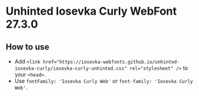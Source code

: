 # Unhinted Iosevka Curly WebFont 27.3.0

## How to use

- Add `<link href="https://iosevka-webfonts.github.io/unhinted-iosevka-curly/iosevka-curly-unhinted.css" rel="stylesheet" />` to your `<head>`.
- Use `fontFamily: 'Iosevka Curly Web'` or `font-family: 'Iosevka Curly Web'`.
